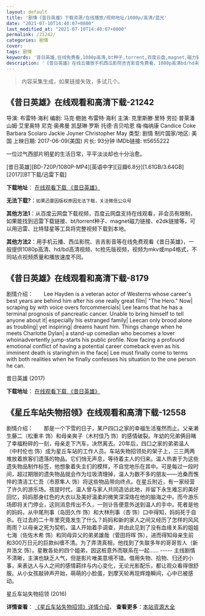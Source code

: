 ```yaml
---
layout: default
title: '剧情《昔日英雄》下载资源/在线播放/视频地址/1080p/高清/蓝光'
date: "2021-07-10T14:40:07+0800"
last_modified_at: "2021-07-10T14:40:07+0800"
permalink: /21242/
categories: 剧情
cover:
tags: 剧情
keywords: '昔日英雄,在线免费看,1080p高清,bt种子,torrent,百度云盘,magnet,磁力链,迅雷下载资源'
description: '《昔日英雄》在线云播放手机西瓜影院吉吉影音免费看，1080p高清bd/hd未删减完整版和tc抢先枪版，mkv/mp4格式，附带bt/torrent种子、magnet/磁力链、百度云盘、网盘资源迅雷下载链接'
---
```


>内容采集生成，如果链接失效，多试几个。


## 《昔日英雄》在线观看和高清下载-21242

导演: 布雷特·海利 编剧: 马克·鲍驰 布雷特·海利 主演: 克里斯滕·里特 劳拉·普莱潘 山姆·艾里奥特 尼克·奥弗曼 凯瑟琳·罗斯 托德·吉贝哈恩 梅·梅纳康 Candice Coke Barbara Scolaro Jackie Joyner Christopher May 类型: 剧情 制片国家/地区: 美国 上映日期: 2017-06-09(美国) 片长: 93分钟 IMDb链接: tt5655222

一位过气西部片明星的生活日常，平平淡淡却也十分治愈。


[昔日英雄][BD-720P/1080P-MP4][英语中字][豆瓣6.8分][1.61GB/3.64GB][2017][BT下载/迅雷下载]

**下载地址**： [在线观看下载 《昔日英雄》](https://www.btdx8.com/torrent/xryx_2017.html) 


**无法下载?**：`如果迅雷因版权原因无法下载，关注微信公众号 `

**其他方法1**：从百度云网盘下载视频，百度云网盘支持在线观看，非会员有限制，如果能找到迅雷下载链接、bt/torrent种子、magnet磁力链接、e2dk链接等，可以用迅雷、比特彗星等工具将完整视频下载到本地。

**其他方法2**：用手机云播、西瓜影院、吉吉影音等在线免费观看《昔日英雄》，一般提供1080p高清、hd/bd高清视频、tc抢先版视频，视频为mkv或mp4格式，不同站点视频质量和播放速度不同。


## 《昔日英雄》在线观看和高清下载-8179

剧情介绍：　　Lee Hayden is a veteran actor of Westerns whose career's best years are behind him after his one really great film| "The Hero." Now| scraping by with voice overs forcommercials| Lee learns that he has a terminal prognosis of pancreatic cancer. Unable to bring himself to tell anyone about it| especially his estranged family| Leecan only brood alone as troubling| yet inspiring| dreams haunt him. Things change when he meets Charlotte Dylan| a stand-up comedian who becomes a lover whoinadvertently jump-starts his public profile. Now facing a profound emotional conflict of having a potential career comeback even as his imminent death is staringhim in the face| Lee must finally come to terms with both realities when he finally confesses his situation to the one person he can.


昔日英雄 (2017)

**下载地址**： [在线观看下载 《昔日英雄》](https://www.btbtdy.me/btdy/dy11448.html) 


## 《星丘车站失物招领》在线观看和高清下载-12558

剧情介绍：　　那是一个下雪的日子，某户四口之家的幸福生活戛然而止。父亲濑生藤二（松重丰 饰）和母亲爽子（木村佳乃 饰）的感情破裂。年幼的兄弟俩目睹了幸福粉碎的一刻，母亲走下汽车，决然离去。20年后，四口之家的弟弟温人（中村伦也 饰）成为星丘车站的工作人员。车站失物招领处的架子上，三三两两堆放着旅客们遗落的物品。它们悄无声息，等待着主人的归来。温人热衷于为这些遗失物品制作标签，他想象着失主们的模样，不自觉地乐在其中。可是每过一段时间，超过期限的遗失物品就会作为垃圾清理掉，温人为数不多的朋友——沧桑而憔悴的清洁工仁吾（市原隼人 饰）将这些物品带向终点。在星丘附近，有一家经营了许久的游乐场。孩提时代，温人曾与家人共同造访此地，并留下永生难忘的美好回忆，妈妈那身红色的大衣以及美好温柔的微笑深深烙在他的脑海之中。而今游乐场即将关门停业，这则消息传出不久，一则讣告便意外送到温人的手中。死者是他的妈妈，从中尾刑事（岛田久作 饰）和大林刑事（杏 饰）口中得知，妈妈死于自杀。在过去的二十年里究竟发生了什么？妈妈和新的家人之间又经历了怎样的风风雨雨？以母亲之死为契机，温人开始着手调查，并由此见到了没有血缘关系的姐姐七海（佐佐木希 饰）和同母异父的弟弟雄哉（菅田将晖 饰），进而得知母亲生前和300万日元的巨款纠缠不清。为了弄清真相，他找到了失联多年的哥哥哲人（新井浩文 饰）。星散各处的四个姐弟，因这桩意外而联系在一起……  ----- 主线剧情不清晰，主演也缺乏人气，但是影片唯美意境不错。借用失物、拾物、归还的小事，来表达人与人之间的感情羁绊与内心变化，无论光影配乐，都让观众看得很舒服。从小女孩敲钟声开始，萌萌的小脸蛋，到摩天轮再现辉煌瞬间，心中已被感动。


星丘车站失物招领 (2016)

**详情查看**： [《星丘车站失物招领》详情介绍](/movie/12558/)， **查看更多**：[本站资源大全](/movie/t/all/)

